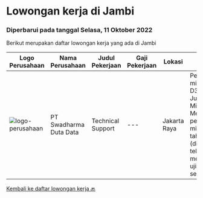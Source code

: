 
  # Lowongan kerja di Jambi

  ### Diperbarui pada tanggal Selasa, 11 Oktober 2022

  Berikut merupakan daftar lowongan kerja yang ada di Jambi

  |Logo Perusahaan | Nama Perusahaan | Judul Pekerjaan | Gaji Pekerjaan | Lokasi | Deskripsi | Tanggal diunggah | Pranala |
  | -------------- | --------------- | --------------- | --------- | --------- | -------------- | ------- | ----------- |
  |![logo-perusahaan](https://image-service-cdn.seek.com.au/0dc8e99010397b52d23c25a2b9dad3a300cd0580/ee4dce1061f3f616224767ad58cb2fc751b8d2dc)|PT Swadharma Duta Data|Technical Support|---|Jakarta Raya|Pendidikan minimum D3/S1 Jurusan IT IPK Minimum 2.75 Memiliki pengalaman minimal 1 tahun (diutamakan) telah berhasil menyelesaikan ujian sertifikasi...|Rabu, 28 September 2022|https://www.jobstreet.co.id/id/job/technical-support-4028760?token=0~916de23f-e1e5-4e1a-8986-30674e194c26&sectionRank=1&jobId=jobstreet-id-job-4028760|


  [Kembali ke daftar lowongan kerja 🔙](../README.md#daftar-lowongan-kerja)
  